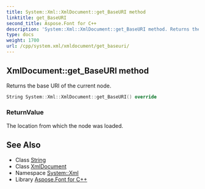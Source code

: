 ```yaml
---
title: System::Xml::XmlDocument::get_BaseURI method
linktitle: get_BaseURI
second_title: Aspose.Font for C++
description: 'System::Xml::XmlDocument::get_BaseURI method. Returns the base URI of the current node in C++.'
type: docs
weight: 1700
url: /cpp/system.xml/xmldocument/get_baseuri/
---
```

## XmlDocument::get_BaseURI method


Returns the base URI of the current node.

```cpp
String System::Xml::XmlDocument::get_BaseURI() override
```


### ReturnValue

The location from which the node was loaded.

## See Also

* Class [String](../../../system/string/)
* Class [XmlDocument](../)
* Namespace [System::Xml](../../)
* Library [Aspose.Font for C++](../../../)
